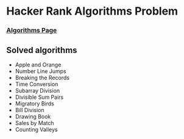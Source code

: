 # Hacker Rank Algorithms Problem

###  [Algorithms Page](https://www.hackerrank.com/domains/algorithms)

## Solved algorithms
- Apple and Orange
- Number Line Jumps
- Breaking the Records
- Time Conversion
- Subarray Division
- Divisible Sum Pairs
- Migratory Birds
- Bill Division
- Drawing Book
- Sales by Match
- Counting Valleys